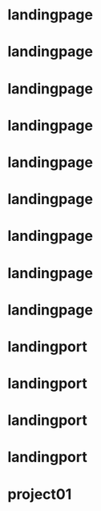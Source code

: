 # landingpage
# landingpage
# landingpage
# landingpage
# landingpage
# landingpage
# landingpage
# landingpage
# landingpage
# landingport
# landingport
# landingport
# landingport
# project01

